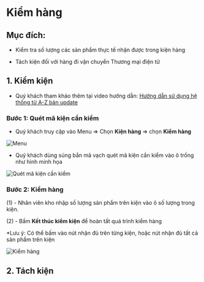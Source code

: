 # Kiểm hàng

## Mục đích: 

- Kiểm tra số lượng các sản phẩm thực tế nhận được trong kiện hàng

- Tách kiện đối với hàng đi vận chuyển Thương mại điện tử

## 1. Kiểm kiện

- Quý khách tham khảo thêm tại video hướng dẫn: [Hướng dẫn sử dụng hệ thống từ A-Z bản update](https://youtu.be/ZHQZUob3I7g?t=668)

### Bước 1: Quét mã kiện cần kiểm

- Quý khách truy cập vào Menu => Chọn **Kiện hàng** => chọn **Kiểm hàng**

![Menu](https://user-images.githubusercontent.com/73226975/162612550-990d2234-f0ee-439f-b2b5-b97451ed722a.png)

- Quý khách dùng súng bắn mã vạch quét mã kiện cần kiểm vào ô trống như hình minh họa

![Quét mã kiện cần kiểm](https://user-images.githubusercontent.com/73226975/162417522-5bdc03ce-d67a-43db-8b4c-6d5fc796ff1a.png)

### Bước 2: Kiểm hàng

(1) - Nhân viên kho nhập số lượng sản phẩm trên kiện vào ô số lượng trong kiện. 

(2) - Bấm **Kết thúc kiểm kiện** để hoàn tất quá trình kiểm hàng 

*Lưu ý: Có thể bấm vào nút nhận đủ trên từng kiện, hoặc nút nhận đủ tất cả sản phẩm trên kiện 

![Kiểm hàng](https://user-images.githubusercontent.com/73226975/162612231-b62a9a03-3fb7-433d-b820-85f167fc7502.png)

## 2. Tách kiện



